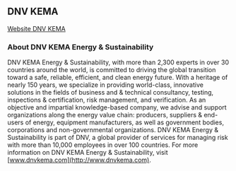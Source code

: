 ## DNV KEMA

[Website DNV KEMA](http://www.dnvkema.com)

### About DNV KEMA Energy & Sustainability
DNV KEMA Energy & Sustainability, with more than 2,300 experts in over 30 countries around the world, is committed to driving the global transition toward a safe, reliable, efficient, and clean energy future. With a heritage of nearly 150 years, we specialize in providing world-class, innovative solutions in the fields of business and & technical consultancy, testing, inspections & certification, risk management, and verification. As an objective and impartial knowledge-based company, we advise and support organizations along the energy value chain: producers, suppliers & end-users of energy, equipment manufacturers, as well as government bodies, corporations and non-governmental organizations. DNV KEMA Energy & Sustainability is part of DNV, a global provider of services for managing risk with more than 10,000 employees in over 100 countries. For more information on DNV KEMA Energy & Sustainability, visit [www.dnvkema.com](http://www.dnvkema.com).